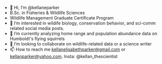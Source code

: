 - 👋 Hi, I’m @kellaneparker
- B.Sc. in Fisheries & Wildlife Sciences
- Wildlife Management Graduate Certificate Program 
- 👀 I’m interested in wildife biology, conservation behavior, and sci-comm related social media posts.
- 🌱 I’m currently analyzing home range and population abundance data on Humboldt's flying squirrels
- 💞️ I’m looking to collaborate on wildlife-related data or a science writer
- 📫 How to reach me kellanelisabethparker@gmail.com or kellanparker@yahoo.com. Insta: @kellan_thescientist

<!---
kellaneparker/kellaneparker is a ✨ special ✨ repository because its `README.md` (this file) appears on your GitHub profile.
You can click the Preview link to take a look at your changes.
--->
